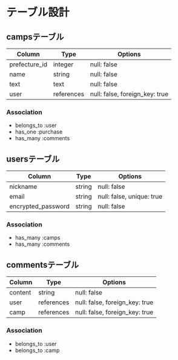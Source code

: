 # テーブル設計

## campsテーブル

| Column         | Type        | Options                         |
| -------------- | ----------- | ------------------------------- |
| prefecture_id  | integer     | null: false                     |
| name           | string      | null: false                     |
| text           | text        | null: false                     |
| user           | references  | null: false, foreign_key: true  |

### Association

- belongs_to :user
- has_one :purchase
- has_many :comments


## usersテーブル

| Column              | Type     | Options                     |
|---------------------|----------|-----------------------------|
| nickname            | string   | null: false                 |
| email               | string   | null: false,  unique: true  |
| encrypted_password  | string   | null: false                 |


### Association

- has_many :camps
- has_many :comments


## commentsテーブル
| Column   | Type        | Options                         |
|----------|-------------|---------------------------------|
| content  | string      | null: false                     |
| user     | references  | null: false, foreign_key: true  |
| camp     | references  | null: false, foreign_key: true  |

### Association

- belongs_to :user
- belongs_to :camp